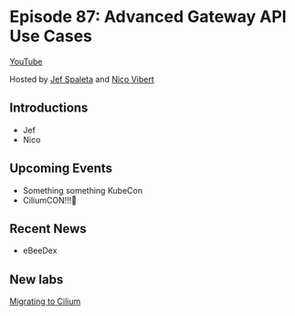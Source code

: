 # Episode 87: Advanced Gateway API Use Cases

[YouTube](https://youtu.be/YVO-jateXA0)

Hosted by [Jef Spaleta](https://twitter.com/jspaleta) and [Nico Vibert](https://twitter.com/nicovibert)

## Introductions

* Jef
* Nico

## Upcoming Events

* Something something KubeCon
* CiliumCON!!!🎉

## Recent News

* eBeeDex

## New labs 

[Migrating to Cilium](https://isovalent.com/labs/migrating-to-cilium/)
